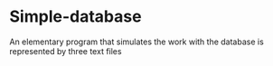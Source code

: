 # Simple-database

An elementary program that simulates the work with the database is represented by three text files
